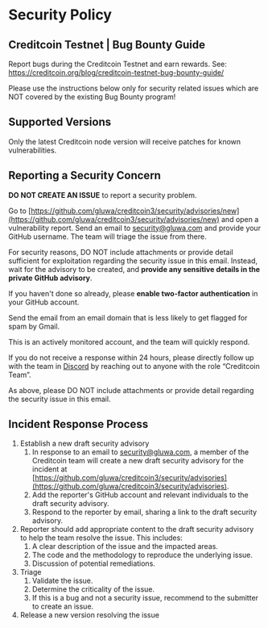 # Security Policy

## Creditcoin Testnet | Bug Bounty Guide

Report bugs during the Creditcoin Testnet and earn rewards. See:
https://creditcoin.org/blog/creditcoin-testnet-bug-bounty-guide/

Please use the instructions below only for security related issues which are NOT
covered by the existing Bug Bounty program!

## Supported Versions

Only the latest Creditcoin node version will receive patches for known vulnerabilities.

## Reporting a Security Concern

**DO NOT CREATE AN ISSUE** to report a security problem.

Go to [https://github.com/gluwa/creditcoin3/security/advisories/new](https://github.com/gluwa/creditcoin3/security/advisories/new) and open a vulnerability report. Send an email to [security@gluwa.com](mailto:security@gluwa.com) and provide your GitHub username. The team will triage the issue from there.

For security reasons, DO NOT include attachments or provide detail sufficient for exploitation regarding the security issue in this email. Instead, wait for the advisory to be created, and **provide any sensitive details in the private GitHub advisory**.

If you haven't done so already, please **enable two-factor authentication** in your GitHub account.

Send the email from an email domain that is less likely to get flagged for spam by Gmail.

This is an actively monitored account, and the team will quickly respond.

If you do not receive a response within 24 hours, please directly follow up with the team in [Discord](https://discord.gg/creditcoin) by reaching out to anyone with the role “Creditcoin Team”.

As above, please DO NOT include attachments or provide detail regarding the security issue in this email.

## Incident Response Process

1. Establish a new draft security advisory
   1. In response to an email to [security@gluwa.com](mailto:security@gluwa.com), a member of the Creditcoin team will create a new draft security advisory for the incident at [https://github.com/gluwa/creditcoin3/security/advisories](https://github.com/gluwa/creditcoin3/security/advisories).
   2. Add the reporter's GitHub account and relevant individuals to the draft security advisory.
   3. Respond to the reporter by email, sharing a link to the draft security advisory.
2. Reporter should add appropriate content to the draft security advisory to help the team resolve the issue. This includes:
   1. A clear description of the issue and the impacted areas.
   2. The code and the methodology to reproduce the underlying issue.
   3. Discussion of potential remediations.
3. Triage
   1. Validate the issue.
   2. Determine the criticality of the issue.
   3. If this is a bug and not a security issue, recommend to the submitter to create an issue.
4. Release a new version resolving the issue
